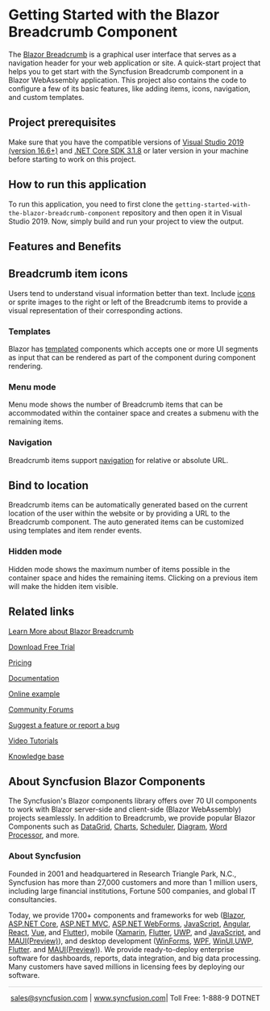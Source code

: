 # Getting Started with the Blazor Breadcrumb Component

The [Blazor Breadcrumb](https://www.syncfusion.com/blazor-components/blazor-breadcrumb?utm_source=github&utm_medium=listing&utm_campaign=blazor-breadcrumb-github-samples) is a graphical user interface that serves as a navigation header for your web application or site. A quick-start project that helps you to get start with the Syncfusion Breadcrumb component in a Blazor WebAssembly application. This project also contains the code to configure a few of its basic features, like adding items, icons, navigation, and custom templates.

## Project prerequisites
Make sure that you have the compatible versions of [Visual Studio 2019 (version 16.6+)]( https://visualstudio.microsoft.com/downloads?utm_source=github&utm_medium=listing&utm_campaign=blazor-gantt-chart-github-samples) and [.NET Core SDK 3.1.8](https://dotnet.microsoft.com/download/dotnet-core/3.1?utm_source=github&utm_medium=listing&utm_campaign=blazor-gantt-chart-github-samples) or later version in your machine before starting to work on this project.

## How to run this application
To run this application, you need to first clone the `getting-started-with-the-blazor-breadcrumb-component` repository and then open it in Visual Studio 2019. Now, simply build and run your project to view the output.

## Features and Benefits

## Breadcrumb item icons

Users tend to understand visual information better than text. Include [icons](https://blazor.syncfusion.com/documentation/breadcrumb/icons?utm_source=github&utm_medium=listing&utm_campaign=blazor-breadcrumb-github-samples) or sprite images to the right or left of the Breadcrumb items to provide a visual representation of their corresponding actions.

### Templates

Blazor has [templated](https://blazor.syncfusion.com/documentation/breadcrumb/templates?utm_source=github&utm_medium=listing&utm_campaign=blazor-breadcrumb-github-samples) components which accepts one or more UI segments as input that can be rendered as part of the component during component rendering.

### Menu mode

Menu mode shows the number of Breadcrumb items that can be accommodated within the container space and creates a submenu with the remaining items.

### Navigation

Breadcrumb items support [navigation](https://blazor.syncfusion.com/documentation/breadcrumb/navigation?utm_source=github&utm_medium=listing&utm_campaign=blazor-breadcrumb-github-samples) for relative or absolute URL.

## Bind to location

Breadcrumb items can be automatically generated based on the current location of the user within the website or by providing a URL to the Breadcrumb component. The auto generated items can be customized using templates and item render events.

### Hidden mode

Hidden mode shows the maximum number of items possible in the container space and hides the remaining items. Clicking on a previous item will make the hidden item visible.

## Related links
[Learn More about Blazor Breadcrumb](https://www.syncfusion.com/blazor-components/blazor-breadcrumb?utm_source=github&utm_medium=listing&utm_campaign=blazor-breadcrumb-github-samples)

[Download Free Trial](https://www.syncfusion.com/downloads/blazor?utm_source=github&utm_medium=listing&utm_campaign=blazor-breadcrumb-github-samples)

[Pricing](https://www.syncfusion.com/sales/products/blazor?utm_source=github&utm_source=github&utm_medium=listing&utm_campaign=blazor-breadcrumb-github-samples)

[Documentation](https://blazor.syncfusion.com/documentation/breadcrumb/getting-started?utm_source=github&utm_medium=listing&utm_campaign=blazor-breadcrumb-github-samples)

[Online example](https://blazor.syncfusion.com/demos/breadcrumb/default-functionalities?theme=bootstrap5?utm_source=github&utm_medium=listing&utm_campaign=blazor-breadcrumb-github-samples)

[Community Forums](https://www.syncfusion.com/forums/blazor-components?utm_source=github&utm_medium=listing&utm_campaign=blazor-breadcrumb-github-samples)

[Suggest a feature or report a bug](https://www.syncfusion.com/feedback/blazor-components?utm_source=github&utm_medium=listing&utm_campaign=blazor-breadcrumb-github-samples)

[Video Tutorials](https://www.syncfusion.com/tutorial-videos/blazor/breadcrumb?utm_source=github&utm_medium=listing&utm_campaign=blazor-breadcrumb-github-samples)

[Knowledge base](https://www.syncfusion.com/kb/blazor-components?utm_source=github&utm_medium=listing&utm_campaign=blazor-breadcrumb-github-samples)


## About Syncfusion Blazor Components
The Syncfusion's Blazor components library offers over 70 UI components to work with Blazor server-side and client-side (Blazor WebAssembly) projects seamlessly. In addition to Breadcrumb, we provide popular Blazor Components such as [DataGrid](https://www.syncfusion.com/blazor-components/blazor-datagrid?utm_source=github&utm_medium=listing&utm_campaign=blazor-breadcrumb-github-sampless), [Charts](https://www.syncfusion.com/blazor-components/blazor-charts?utm_source=github&utm_medium=listing&utm_campaign=blazor-breadcrumb-github-samples), [Scheduler](https://www.syncfusion.com/blazor-components/blazor-scheduler?utm_source=github&utm_medium=listing&utm_campaign=blazor-breadcrumb-github-samples), [Diagram](https://www.syncfusion.com/blazor-components/blazor-diagram?utm_source=github&utm_medium=listing&utm_campaign=blazor-breadcrumb-github-samples), [Word Processor](https://www.syncfusion.com/blazor-components/blazor-word-processor?utm_source=github&utm_medium=listing&utm_campaign=blazor-breadcrumb-github-samples), and more.

### About Syncfusion
Founded in 2001 and headquartered in Research Triangle Park, N.C., Syncfusion has more than 27,000 customers and more than 1 million users, including large financial institutions, Fortune 500 companies, and global IT consultancies.

Today, we provide 1700+ components and frameworks for web ([Blazor](https://www.syncfusion.com/blazor-components?utm_source=github&utm_medium=listing&utm_campaign=blazor-breadcrumb-github-samples), [ASP.NET Core](https://www.syncfusion.com/aspnet-core-ui-controls?utm_source=github&utm_medium=listing&utm_campaign=blazor-breadcrumb-github-samples), [ASP.NET MVC](https://www.syncfusion.com/aspnet-mvc-ui-controls?utm_source=github&utm_medium=listing&utm_campaign=blazor-breadcrumb-github-samples), [ASP.NET WebForms](https://www.syncfusion.com/jquery/aspnet-webforms-ui-controls?utm_source=github&utm_medium=listing&utm_campaign=blazor-breadcrumb-github-samples), [JavaScript](https://www.syncfusion.com/javascript-ui-controls?utm_source=github&utm_medium=listing&utm_campaign=blazor-breadcrumb-github-samples), [Angular](https://www.syncfusion.com/angular-ui-components?utm_source=github&utm_medium=listing&utm_campaign=blazor-breadcrumb-github-samples), [React](https://www.syncfusion.com/react-ui-components?utm_source=github&utm_medium=listing&utm_campaign=blazor-breadcrumb-github-samples), [Vue](https://www.syncfusion.com/vue-ui-components?utm_source=github&utm_medium=listing&utm_campaign=blazor-breadcrumb-github-samples), and [Flutter](https://www.syncfusion.com/flutter-widgets?utm_source=github&utm_medium=listing&utm_campaign=blazor-breadcrumb-github-samples)), mobile ([Xamarin](https://www.syncfusion.com/xamarin-ui-controls?utm_source=github&utm_medium=listing&utm_campaign=blazor-breadcrumb-github-samples), [Flutter](https://www.syncfusion.com/flutter-widgets?utm_source=github&utm_medium=listing&utm_campaign=blazor-breadcrumb-github-samples), [UWP](https://www.syncfusion.com/uwp-ui-controls?utm_source=github&utm_medium=listing&utm_campaign=blazor-breadcrumb-github-samples), and [JavaScript](https://www.syncfusion.com/javascript-ui-controls?utm_source=github&utm_medium=listing&utm_campaign=blazor-breadcrumb-github-samples), and [MAUI(Preview)](https://www.syncfusion.com/maui-controls?utm_source=github&utm_medium=listing&utm_campaign=blazor-breadcrumb-github-samples)), and desktop development ([WinForms](https://www.syncfusion.com/winforms-ui-controls?utm_source=github&utm_medium=listing&utm_campaign=blazor-breadcrumb-github-samples), [WPF](https://www.syncfusion.com/wpf-controls?utm_source=github&utm_medium=listing&utm_campaign=blazor-breadcrumb-github-samples), [WinUI](https://www.syncfusion.com/winui-controls?utm_source=github&utm_medium=listing&utm_campaign=blazor-breadcrumb-github-samples),[UWP](https://www.syncfusion.com/uwp-ui-controls?utm_source=github&utm_medium=listing&utm_campaign=blazor-breadcrumb-github-samples), [Flutter](https://www.syncfusion.com/flutter-widgets?utm_source=github&utm_medium=listing&utm_campaign=blazor-breadcrumb-github-samples). and [MAUI(Preview)](https://www.syncfusion.com/maui-controls?utm_source=github&utm_medium=listing&utm_campaign=blazor-breadcrumb-github-samples)). We provide ready-to-deploy enterprise software for dashboards, reports, data integration, and big data processing. Many customers have saved millions in licensing fees by deploying our software.

<hr style="height:0.3px;border:none;color:lightgrey;background-color:lightgrey;" />

<p align="center">
<a href="mailto:sales@syncfusion.com?Subject=Syncfusion Blazor Breadcrumb - GitHub" target="_top">sales@syncfusion.com</a> | <a href="https://www.syncfusion.com?utm_source=github&utm_medium=listing&utm_campaign=blazor-breadcrumb-github-samples">www.syncfusion.com</a>| Toll Free: 1-888-9 DOTNET <br>
</p>
